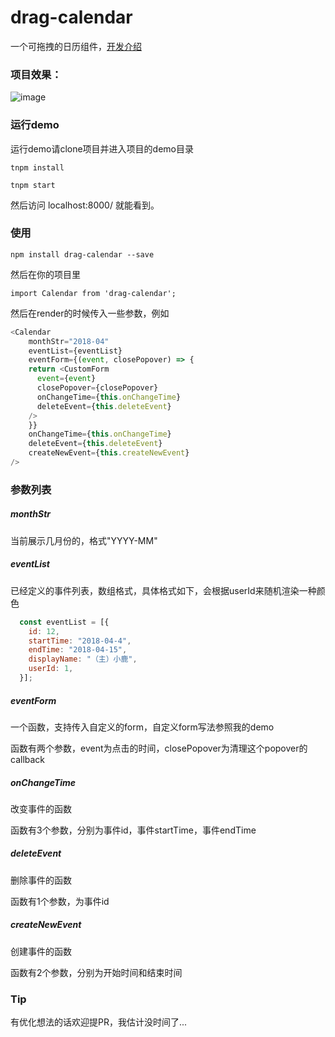 # drag-calendar
一个可拖拽的日历组件，[开发介绍](https://juejin.im/post/5ac322876fb9a028c71ea27e)

### 项目效果：
![image](https://gw.alipayobjects.com/zos/rmsportal/vmcQNKFkrxJGuHghVWzs.gif)

### 运行demo
运行demo请clone项目并进入项目的demo目录

    tnpm install

    tnpm start

然后访问 localhost:8000/ 就能看到。

### 使用

    npm install drag-calendar --save

然后在你的项目里

    import Calendar from 'drag-calendar';

然后在render的时候传入一些参数，例如

```javascript
<Calendar
    monthStr="2018-04"
    eventList={eventList}
    eventForm={(event, closePopover) => {
    return <CustomForm
      event={event}
      closePopover={closePopover}
      onChangeTime={this.onChangeTime}
      deleteEvent={this.deleteEvent}
    />
    }}
    onChangeTime={this.onChangeTime}
    deleteEvent={this.deleteEvent}
    createNewEvent={this.createNewEvent}
/>
```

### 参数列表
##### monthStr
当前展示几月份的，格式"YYYY-MM"

##### eventList
已经定义的事件列表，数组格式，具体格式如下，会根据userId来随机渲染一种颜色

```javascript
  const eventList = [{
    id: 12,
    startTime: "2018-04-4",
    endTime: "2018-04-15",
    displayName: "（主）小鹿",
    userId: 1,
  }];
```

##### eventForm
一个函数，支持传入自定义的form，自定义form写法参照我的demo

函数有两个参数，event为点击的时间，closePopover为清理这个popover的callback

##### onChangeTime
改变事件的函数

函数有3个参数，分别为事件id，事件startTime，事件endTime

##### deleteEvent
删除事件的函数

函数有1个参数，为事件id

##### createNewEvent
创建事件的函数

函数有2个参数，分别为开始时间和结束时间

### Tip
有优化想法的话欢迎提PR，我估计没时间了...